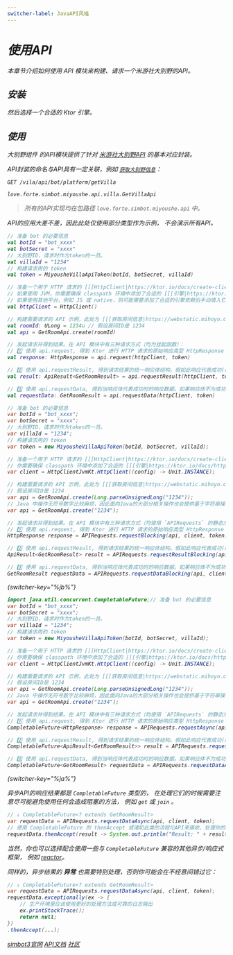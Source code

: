 ```yaml
---
switcher-label: JavaAPI风格
---
```


<!--suppress XmlDeprecatedElement -->
<var name="jb" value="阻塞"/>
<var name="ja" value="异步"/>

# 使用API


<tldr>
本章节介绍如何使用 API 模块来构建、请求一个米游社大别野的API。
</tldr>

<note>
<include from="snippets.md" element-id="doc-desc-version" />
</note>

## 安装

<include from="snippets.md" element-id="component-install">
    <var name="name" value="api" />
    <var name="maven-name-suffix" value="-jvm" />
</include>

然后选择一个合适的 Ktor 引擎。

<include from="snippets.md" element-id="engine-choose"></include>

## 使用

<tooltip term="大别野组件">大别野组件</tooltip> 的API模块提供了针对
[米游社大别野API](https://webstatic.mihoyo.com/vila/bot/doc/) 的基本对应封装。

API封装的命名与API具有一定关联，例如 [`获取大别野信息`](https://webstatic.mihoyo.com/vila/bot/doc/villa_api/get_villa.html)：

<compare first-title="API" second-title="API封装" style="top-bottom">

```HTTP
GET /vila/api/bot/platform/getVilla
```

```
love.forte.simbot.miyoushe.api.villa.GetVillaApi
```
</compare>

> 所有的API实现均在包路径 `love.forte.simbot.miyoushe.api` 中。

API的应用大差不差，因此此处仅使用部分类型作为示例，
不会演示所有API。

<tabs group="Code">
<tab title="Kotlin" group-key="Kotlin">

```kotlin
// 准备 bot 的必要信息
val botId = "bot_xxxx"
val botSecret = "xxxx"
// 大别野ID，请求时作为token的一员。
val villaId = "1234"
// 构建请求用的 token
val token = MiyousheVillaApiToken(botId, botSecret, villaId)

// 准备一个用于 HTTP 请求的 [[[HttpClient|https://ktor.io/docs/create-client.html]]]
// 如果使用 JVM，你需要确保 classpath 环境中添加了合适的 [[[引擎|https://ktor.io/docs/http-client-engines.html]]]
// 如果使用其他平台，例如 JS 或 native，则可能需要添加了合适的引擎依赖后手动填入它们，以 mingwx64 平台为例：`HttpClient(WinHttp)`。
val httpClient = HttpClient()

// 构建需要请求的 API 示例，此处为 [[[获取房间信息|https://webstatic.mihoyo.com/vila/bot/doc/room_api/get_room.html]]] API
val roomId: ULong = 1234u // 假设房间ID是 1234
val api = GetRoomApi.create(roomId)

// 发起请求并得到结果。在 API 模块中有三种请求方式（均为挂起函数）：
// 1️⃣ 使用 api.request, 得到 Ktor 进行 HTTP 请求的原始响应类型 HttpResponse
val response: HttpResponse = api.request(httpClient, token)

// 2️⃣ 使用 api.requestResult, 得到请求结果的统一响应体结构。假如此响应代表成功(result.retcode == 0), 则可以通过 result.data 获取响应结果。
val result: ApiResult<GetRoomResult> = api.requestResult(httpClient, token)

// 3️⃣ 使用 api.requestData, 得到当响应体代表成功时的响应数据。如果响应体不为成功则会抛出异常。
val requestData: GetRoomResult = api.requestData(httpClient, token)
```

</tab>
<tab title="Java" group-key="Java">

```java
// 准备 bot 的必要信息
var botId = "bot_xxxx";
var botSecret = "xxxx";
// 大别野ID，请求时作为token的一员。
var villaId = "1234";
// 构建请求用的 token
var token = new MiyousheVillaApiToken(botId, botSecret, villaId);

// 准备一个用于 HTTP 请求的 [[[HttpClient|https://ktor.io/docs/create-client.html]]]
// 你需要确保 classpath 环境中添加了合适的 [[[引擎|https://ktor.io/docs/http-client-engines.html]]]
var client = HttpClientJvmKt.HttpClient((config) -> Unit.INSTANCE);

// 构建需要请求的 API 示例，此处为 [[[获取房间信息|https://webstatic.mihoyo.com/vila/bot/doc/room_api/get_room.html]]] API
// 假设房间ID是 1234
var api = GetRoomApi.create(Long.parseUnsignedLong("1234"));
// Java 中操作无符号数字比较麻烦，因此面向Java的大部分相关操作也会提供基于字符串操作的重载、扩展API
var api = GetRoomApi.create("1234");

// 发起请求并得到结果。在 API 模块中有三种请求方式（均使用 `APIRequests` 的静态方法）：
// 1️⃣ 使用 api.request, 得到 Ktor 进行 HTTP 请求的原始响应类型 HttpResponse
HttpResponse response = APIRequests.requestBlocking(api, client, token);

// 2️⃣ 使用 api.requestResult, 得到请求结果的统一响应体结构。假如此响应代表成功(result.retcode == 0), 则可以通过 result.data 获取响应结果。
ApiResult<GetRoomResult> result = APIRequests.requestResultBlocking(api, client, token);

// 3️⃣ 使用 api.requestData, 得到当响应体代表成功时的响应数据。如果响应体不为成功则会抛出异常。
GetRoomResult requestData = APIRequests.requestDataBlocking(api, client, token);
```
{switcher-key="%jb%"}

```java
import java.util.concurrent.CompletableFuture;// 准备 bot 的必要信息
var botId = "bot_xxxx";
var botSecret = "xxxx";
// 大别野ID，请求时作为token的一员。
var villaId = "1234";
// 构建请求用的 token
var token = new MiyousheVillaApiToken(botId, botSecret, villaId);

// 准备一个用于 HTTP 请求的 [[[HttpClient|https://ktor.io/docs/create-client.html]]]
// 你需要确保 classpath 环境中添加了合适的 [[[引擎|https://ktor.io/docs/http-client-engines.html]]]
var client = HttpClientJvmKt.HttpClient((config) -> Unit.INSTANCE);

// 构建需要请求的 API 示例，此处为 [[[获取房间信息|https://webstatic.mihoyo.com/vila/bot/doc/room_api/get_room.html]]] API
// 假设房间ID是 1234
var api = GetRoomApi.create(Long.parseUnsignedLong("1234"));
// Java 中操作无符号数字比较麻烦，因此面向Java的大部分相关操作也会提供基于字符串操作的重载、扩展API
var api = GetRoomApi.create("1234");

// 发起请求并得到结果。在 API 模块中有三种请求方式（均使用 `APIRequests` 的静态方法）：
// 1️⃣ 使用 api.request, 得到 Ktor 进行 HTTP 请求的原始响应类型 HttpResponse
CompletableFuture<HttpResponse> response = APIRequests.requestAsync(api, client, token);

// 2️⃣ 使用 api.requestResult, 得到请求结果的统一响应体结构。假如此响应代表成功(result.retcode == 0), 则可以通过 result.data 获取响应结果。
CompletableFuture<ApiResult<GetRoomResult>> result = APIRequests.requestResultAsync(api, client, token);

// 3️⃣ 使用 api.requestData, 得到当响应体代表成功时的响应数据。如果响应体不为成功则会抛出异常。
CompletableFuture<GetRoomResult> requestData = APIRequests.requestDataAsync(api, client, token);
```
{switcher-key="%ja%"}

<tip switcher-key="%ja%">
异步API的响应结果都是 <code>CompletableFuture</code> 类型的，
在处理它们的时候需要注意尽可能避免使用任何会造成阻塞的方法，
例如 <code>get</code> 或 <code>join</code> 。

```java
// ↓ CompletableFuture<? extends GetRoomResult>
var requestData = APIRequests.requestDataAsync(api, client, token);
// 使用 CompletableFuture 的 thenAccept 或诸如此类的流程化API来接收、处理你的结果
requestData.thenAccept(result -> System.out.println("Result: " + result));
```

当然，你也可以选择配合使用一些与 <code>CompletableFuture</code> 兼容的其他异步/响应式框架，
例如 <a href="https://github.com/reactor/reactor-core">reactor</a>。

同样的，异步结果的 <b>异常</b> 也需要特别处理，否则你可能会在不经意间错过它：

```java
// ↓ CompletableFuture<? extends GetRoomResult>
var requestData = APIRequests.requestDataAsync(api, client, token);
requestData.exceptionally(ex -> {
    // 生产环境里应该使用更好的处理方法或可靠的日志输出
    ex.printStackTrace();
    return null;
})
.thenAccept(...);
```
</tip>


</tab>
</tabs>

<seealso>
<category ref="related">
    <a href="https://simbot.forte.love/" summary="前往simbot3官网来了解simbot3的各通用能力。">simbot3官网</a>
    <a href="https://docs.simbot.forte.love/" summary="前往API文档或通过源码翻阅、搜索并了解具体的功能。">API文档</a>
    <a href="https://github.com/orgs/simple-robot/discussions" summary="前往社区提出疑惑。">社区</a>
</category>
</seealso>
